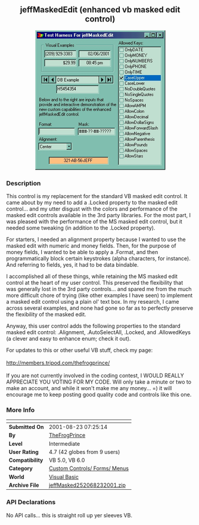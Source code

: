 ﻿<div align="center">

## jeffMaskedEdit \(enhanced vb masked edit control\)

<img src="PIC20012701551348.jpg">
</div>

### Description

This control is my replacement for the standard VB masked edit control. It came about by my need to add a .Locked property to the masked edit control... and my utter disgust with the colors and performance of the masked edit controls available in the 3rd party libraries. For the most part, I was pleased with the performance of the MS masked edit control, but it needed some tweaking (in addition to the .Locked property).

For starters, I needed an alignment property because I wanted to use the masked edit with numeric and money fields. Then, for the purpose of money fields, I wanted to be able to apply a .Format, and then programmatically block certain keystrokes (alpha characters, for instance). And referring to fields, yes, it had to be data bindable.

I accomplished all of these things, while retaining the MS masked edit control at the heart of my user control. This preserved the flexibility that was generally lost in the 3rd party controls... and spared me from the much more difficult chore of trying (like other examples I have seen) to implement a masked edit control using a plain ol' text box. In my research, I came across several examples, and none had gone so far as to perfectly preserve the flexibility of the masked edit.

Anyway, this user control adds the following properties to the standard masked edit control: .Alignment, .AutoSelectAll, .Locked, and .AllowedKeys (a clever and easy to enhance enum; check it out).

For updates to this or other useful VB stuff, check my page:                                                                                                          http://members.tripod.com/thefrogprince/                                                                                                          If you are not currently involved in the coding contest, I WOULD REALLY APPRECIATE YOU VOTING FOR MY CODE. Will only take a minute or two to make an account, and while it won't make me any money... =) it will encourage me to keep posting good quality code and controls like this one.
 
### More Info
 


<span>             |<span>
---                |---
**Submitted On**   |2001-08-23 07:25:14
**By**             |[TheFrogPrince](https://github.com/Planet-Source-Code/PSCIndex/blob/master/ByAuthor/thefrogprince.md)
**Level**          |Intermediate
**User Rating**    |4.7 (42 globes from 9 users)
**Compatibility**  |VB 5\.0, VB 6\.0
**Category**       |[Custom Controls/ Forms/  Menus](https://github.com/Planet-Source-Code/PSCIndex/blob/master/ByCategory/custom-controls-forms-menus__1-4.md)
**World**          |[Visual Basic](https://github.com/Planet-Source-Code/PSCIndex/blob/master/ByWorld/visual-basic.md)
**Archive File**   |[jeffMasked252068232001\.zip](https://github.com/Planet-Source-Code/thefrogprince-jeffmaskededit-enhanced-vb-masked-edit-control__1-15075/archive/master.zip)

### API Declarations

No API calls... this is straight roll up yer sleeves VB.





